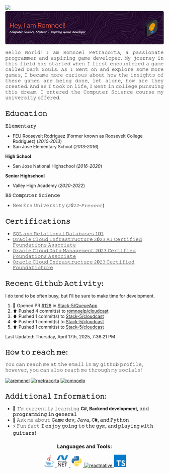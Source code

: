 ![](https://komarev.com/ghpvc/?username=your-github-username&color=BE3144)
![Header](./media/introHeader.png)

<p align=justify>𝙷𝚎𝚕𝚕𝚘 𝚆𝚘𝚛𝚕𝚍! 𝙸 𝚊𝚖 𝚁𝚘𝚖𝚗𝚘𝚎𝚕 𝙿𝚎𝚝𝚛𝚊𝚌𝚘𝚛𝚝𝚊, 𝚊 𝚙𝚊𝚜𝚜𝚒𝚘𝚗𝚊𝚝𝚎 𝚙𝚛𝚘𝚐𝚛𝚊𝚖𝚖𝚎𝚛 𝚊𝚗𝚍 𝚊𝚜𝚙𝚒𝚛𝚒𝚗𝚐 𝚐𝚊𝚖𝚎 𝚍𝚎𝚟𝚎𝚕𝚘𝚙𝚎𝚛. 𝙼𝚢 𝚓𝚘𝚞𝚛𝚗𝚎𝚢 𝚒𝚗 𝚝𝚑𝚒𝚜 𝚏𝚒𝚎𝚕𝚍 𝚑𝚊𝚜 𝚜𝚝𝚊𝚛𝚝𝚎𝚍 𝚠𝚑𝚎𝚗 𝙸 𝚏𝚒𝚛𝚜𝚝 𝚎𝚗𝚌𝚘𝚞𝚗𝚝𝚎𝚛𝚎𝚍 𝚊 𝚐𝚊𝚖𝚎 𝚌𝚊𝚕𝚕𝚎𝚍 𝙳𝚊𝚛𝚔 𝚂𝚘𝚞𝚕𝚜. 𝙰𝚜 𝙸 𝚠𝚎𝚗𝚝 𝚘𝚗 𝚊𝚗𝚍 𝚎𝚡𝚙𝚕𝚘𝚛𝚎 𝚜𝚘𝚖𝚎 𝚖𝚘𝚛𝚎 𝚐𝚊𝚖𝚎𝚜, 𝙸 𝚋𝚎𝚌𝚊𝚖𝚎 𝚖𝚘𝚛𝚎 𝚌𝚞𝚛𝚒𝚘𝚞𝚜 𝚊𝚋𝚘𝚞𝚝 𝚑𝚘𝚠 𝚝𝚑𝚎 𝚒𝚗𝚜𝚒𝚐𝚑𝚝𝚜 𝚘𝚏 𝚝𝚑𝚎𝚜𝚎 𝚐𝚊𝚖𝚎𝚜 𝚊𝚛𝚎 𝚋𝚎𝚒𝚗𝚐 𝚍𝚘𝚗𝚎, 𝚕𝚎𝚝 𝚊𝚕𝚘𝚗𝚎, 𝚑𝚘𝚠 𝚊𝚛𝚎 𝚝𝚑𝚎𝚢 𝚌𝚛𝚎𝚊𝚝𝚎𝚍. 𝙰𝚗𝚍 𝚊𝚜 𝙸 𝚝𝚘𝚘𝚔 𝚘𝚗 𝚕𝚒𝚏𝚎, 𝙸 𝚠𝚎𝚗𝚝 𝚒𝚗 𝚌𝚘𝚕𝚕𝚎𝚐𝚎 𝚙𝚞𝚛𝚜𝚞𝚒𝚗𝚐 𝚝𝚑𝚒𝚜 𝚍𝚛𝚎𝚊𝚖. 𝙸 𝚎𝚗𝚝𝚎𝚛𝚎𝚍 𝚝𝚑𝚎 𝙲𝚘𝚖𝚙𝚞𝚝𝚎𝚛 𝚂𝚌𝚒𝚎𝚗𝚌𝚎 𝚌𝚘𝚞𝚛𝚜𝚎 𝚖𝚢 𝚞𝚗𝚒𝚟𝚎𝚛𝚜𝚒𝚝𝚢 𝚘𝚏𝚏𝚎𝚛𝚎𝚍. </p>

## 𝙴𝚍𝚞𝚌𝚊𝚝𝚒𝚘𝚗
**𝙴𝚕𝚎𝚖𝚎𝚗𝚝𝚊𝚛𝚢**
- FEU Roosevelt Rodriguez (Former known as Roosevelt College Rodriguez) (*2010-2013*)
- San Jose Elementary School (*2013-2016*)

**High School**
- San Jose National Highschool (*2016-2020*)

**Senior Highschool**
- Valley High Academy (*2020-2022*)
  
**𝙱𝚂 𝙲𝚘𝚖𝚙𝚞𝚝𝚎𝚛 𝚂𝚌𝚒𝚎𝚗𝚌𝚎**  
- 𝙽𝚎𝚠 𝙴𝚛𝚊 𝚄𝚗𝚒𝚟𝚎𝚛𝚜𝚒𝚝𝚢 (*𝟸0𝟸𝟸-𝙿𝚛𝚎𝚜𝚎𝚗𝚝*)

## 𝙲𝚎𝚛𝚝𝚒𝚏𝚒𝚌𝚊𝚝𝚒𝚘𝚗𝚜
- [𝚂𝚀𝙻 𝚊𝚗𝚍 𝚁𝚎𝚕𝚊𝚝𝚒𝚘𝚗𝚊𝚕 𝙳𝚊𝚝𝚊𝚋𝚊𝚜𝚎𝚜 𝟷0𝟷](https://courses.cognitiveclass.ai/certificates/b6b530cd67e74fc7826e640ebbe05917)
- [𝙾𝚛𝚊𝚌𝚕𝚎 𝙲𝚕𝚘𝚞𝚍 𝙸𝚗𝚏𝚛𝚊𝚜𝚝𝚛𝚞𝚌𝚝𝚞𝚛𝚎 𝟸0𝟸𝟹 𝙰𝙸 𝙲𝚎𝚛𝚝𝚒𝚏𝚒𝚎𝚍 𝙵𝚘𝚞𝚗𝚍𝚊𝚝𝚒𝚘𝚗𝚜 𝙰𝚜𝚜𝚘𝚌𝚒𝚊𝚝𝚎](https://catalog-education.oracle.com/pls/certview/sharebadge?id=2D0C5AEEEB45095D294ED35244D18FB29C5477429B89B7211E228D1955F52165)
- [𝙾𝚛𝚊𝚌𝚕𝚎 𝙲𝚕𝚘𝚞𝚍 𝙳𝚊𝚝𝚊 𝙼𝚊𝚗𝚊𝚐𝚎𝚖𝚎𝚗𝚝 𝟸0𝟸𝟹 𝙲𝚎𝚛𝚝𝚒𝚏𝚒𝚎𝚍 𝙵𝚘𝚞𝚗𝚍𝚊𝚝𝚒𝚘𝚗𝚜 𝙰𝚜𝚜𝚘𝚌𝚒𝚊𝚝𝚎](https://catalog-education.oracle.com/pls/certview/sharebadge?id=B8F41C851BD8553F6058123B4367EA78B6F275544FB7F8DF3FAE5BFB0BEFB8A5)
- [𝙾𝚛𝚊𝚌𝚕𝚎 𝙲𝚕𝚘𝚞𝚍 𝙸𝚗𝚏𝚛𝚊𝚜𝚝𝚛𝚞𝚌𝚝𝚞𝚛𝚎 𝟸0𝟸𝟹 𝙲𝚎𝚛𝚝𝚒𝚏𝚒𝚎𝚍 𝙵𝚘𝚞𝚗𝚍𝚊𝚝𝚒𝚘𝚝𝚞𝚛𝚎](https://catalog-education.oracle.com/pls/certview/sharebadge?id=CE2DF586021BE01DACB83ABBA121CFE4A4A3D6E3280651AC5EFC375FEEBDB4A2)
## 𝚁𝚎𝚌𝚎𝚗𝚝 𝙶𝚒𝚝𝚑𝚞𝚋 𝙰𝚌𝚝𝚒𝚟𝚒𝚝𝚢:
I do tend to be often busy, but I'll be sure to make time for development.
<!--RECENT_ACTIVITY:start-->
1. 💪 Opened PR [#128](https://github.com/Stack-5/QueueApp/pull/128) in [Stack-5/QueueApp](https://github.com/Stack-5/QueueApp)<br>
2. ⬆️ Pushed 4 commit(s) to [romnoelp/cloudcast](https://github.com/romnoelp/cloudcast)<br>
3. ⬆️ Pushed 1 commit(s) to [Stack-5/cloudcast](https://github.com/Stack-5/cloudcast)<br>
4. ⬆️ Pushed 1 commit(s) to [Stack-5/cloudcast](https://github.com/Stack-5/cloudcast)<br>
5. ⬆️ Pushed 1 commit(s) to [Stack-5/cloudcast](https://github.com/Stack-5/cloudcast)<br>
<!--RECENT_ACTIVITY:end-->

<!--RECENT_ACTIVITY:last_update-->
Last Updated: Thursday, April 17th, 2025, 7:36:21 PM
<!--RECENT_ACTIVITY:last_update_end-->
## 𝙷𝚘𝚠 𝚝𝚘 𝚛𝚎𝚊𝚌𝚑 𝚖𝚎:
𝚈𝚘𝚞 𝚌𝚊𝚗 𝚛𝚎𝚊𝚌𝚑 𝚖𝚎 𝚊𝚝 𝚝𝚑𝚎 𝚎𝚖𝚊𝚒𝚕 𝚒𝚗 𝚖𝚢 𝚐𝚒𝚝𝚑𝚞𝚋 𝚙𝚛𝚘𝚏𝚒𝚕𝚎, 𝚑𝚘𝚠𝚎𝚟𝚎𝚛, 𝚢𝚘𝚞 𝚌𝚊𝚗 𝚊𝚕𝚜𝚘 𝚛𝚎𝚊𝚌𝚑 𝚖𝚎 𝚝𝚑𝚛𝚘𝚞𝚐𝚑 𝚖𝚢 𝚜𝚘𝚌𝚒𝚊𝚕𝚜!
<p align="left">
<a href="https://stackoverflow.com/users/aremenel" target="blank"><img align="center" src="https://raw.githubusercontent.com/rahuldkjain/github-profile-readme-generator/master/src/images/icons/Social/stack-overflow.svg" alt="aremenel" height="30" width="40" /></a>
<a href="https://fb.com/rpetracorta" target="blank"><img align="center" src="https://raw.githubusercontent.com/rahuldkjain/github-profile-readme-generator/master/src/images/icons/Social/facebook.svg" alt="rpetracorta" height="30" width="40" /></a>
<a href="https://instagram.com/romnoelp" target="blank"><img align="center" src="https://raw.githubusercontent.com/rahuldkjain/github-profile-readme-generator/master/src/images/icons/Social/instagram.svg" alt="romnoelp" height="30" width="40" /></a>
</p>

## 𝙰𝚍𝚍𝚒𝚝𝚒𝚘𝚗𝚊𝚕 𝙸𝚗𝚏𝚘𝚛𝚖𝚊𝚝𝚒𝚘𝚗:
- 🌱 𝙸’𝚖 𝚌𝚞𝚛𝚛𝚎𝚗𝚝𝚕𝚢 𝚕𝚎𝚊𝚛𝚗𝚒𝚗𝚐 **C#, Backend development, 𝚊𝚗𝚍 𝚙𝚛𝚘𝚐𝚛𝚊𝚖𝚖𝚒𝚗𝚐 𝚒𝚗 𝚐𝚎𝚗𝚎𝚛𝚊𝚕**
- 💬 𝙰𝚜𝚔 𝚖𝚎 𝚊𝚋𝚘𝚞𝚝 **𝙶𝚊𝚖𝚎 𝚍𝚎𝚟, 𝙹𝚊𝚟𝚊, 𝙲#, 𝚊𝚗𝚍 𝙿𝚢𝚝𝚑𝚘𝚗**
- ⚡ 𝙵𝚞𝚗 𝚏𝚊𝚌𝚝 **𝙸 𝚎𝚗𝚓𝚘𝚢 𝚐𝚘𝚒𝚗𝚐 𝚝𝚘 𝚝𝚑𝚎 𝚐𝚢𝚖, 𝚊𝚗𝚍 𝚙𝚕𝚊𝚢𝚒𝚗𝚐 𝚠𝚒𝚝𝚑 𝚐𝚞𝚒𝚝𝚊𝚛𝚜!**
  
<h3 align="center">Languages and Tools:</h3>
<p align="center">
  <a href="https://www.java.com" target="_blank" rel="noreferrer">
    <img src="https://raw.githubusercontent.com/devicons/devicon/master/icons/java/java-original.svg" alt="java" width="40" height="40"/>
  </a>
  <a href="https://dotnet.microsoft.com/" target="_blank" rel="noreferrer">
    <img src="https://raw.githubusercontent.com/devicons/devicon/master/icons/dot-net/dot-net-original-wordmark.svg" alt="dotnet" width="40" height="40"/>
  </a>
  <a href="https://www.python.org" target="_blank" rel="noreferrer">
    <img src="https://raw.githubusercontent.com/devicons/devicon/master/icons/python/python-original.svg" alt="python" width="40" height="40"/>
  </a>
  <a href="https://reactnative.dev/" target="_blank" rel="noreferrer">
    <img src="https://reactnative.dev/img/header_logo.svg" alt="reactnative" width="40" height="40"/>
  </a>
  <a href="https://www.typescriptlang.org/" target="_blank" rel="noreferrer">
    <img src="https://raw.githubusercontent.com/devicons/devicon/master/icons/typescript/typescript-original.svg" alt="typescript" width="40" height="40"/>
  </a>
</p>
